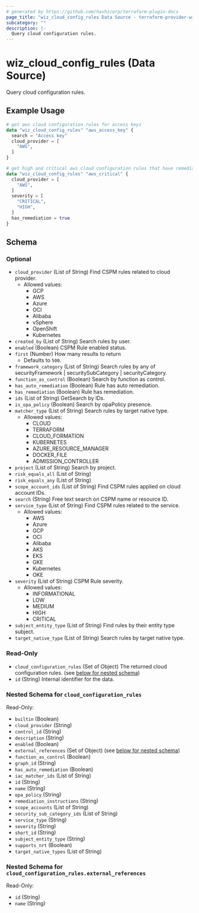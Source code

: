 ```yaml
---
# generated by https://github.com/hashicorp/terraform-plugin-docs
page_title: "wiz_cloud_config_rules Data Source - terraform-provider-wiz"
subcategory: ""
description: |-
  Query cloud configuration rules.
---
```


# wiz_cloud_config_rules (Data Source)

Query cloud configuration rules.

## Example Usage

```terraform
# get aws cloud configuration rules for access keys
data "wiz_cloud_config_rules" "aws_access_key" {
  search = "Access key"
  cloud_provider = [
    "AWS",
  ]
}

# get high and critical aws cloud configuration rules that have remediation
data "wiz_cloud_config_rules" "aws_critical" {
  cloud_provider = [
    "AWS",
  ]
  severity = [
    "CRITICAL",
    "HIGH",
  ]
  has_remediation = true
}
```

<!-- schema generated by tfplugindocs -->
## Schema

### Optional

- `cloud_provider` (List of String) Find CSPM rules related to cloud provider.
    - Allowed values: 
        - GCP
        - AWS
        - Azure
        - OCI
        - Alibaba
        - vSphere
        - OpenShift
        - Kubernetes
- `created_by` (List of String) Search rules by user.
- `enabled` (Boolean) CSPM Rule enabled status.
- `first` (Number) How many results to return
    - Defaults to `500`.
- `framework_category` (List of String) Search rules by any of securityFramework | securitySubCategory | securityCategory.
- `function_as_control` (Boolean) Search by function as control.
- `has_auto_remediation` (Boolean) Rule has auto remediation.
- `has_remediation` (Boolean) Rule has remediation.
- `ids` (List of String) GetSearch by IDs.
- `is_opa_policy` (Boolean) Search by opaPolicy presence.
- `matcher_type` (List of String) Search rules by target native type.
    - Allowed values: 
        - CLOUD
        - TERRAFORM
        - CLOUD_FORMATION
        - KUBERNETES
        - AZURE_RESOURCE_MANAGER
        - DOCKER_FILE
        - ADMISSION_CONTROLLER
- `project` (List of String) Search by project.
- `risk_equals_all` (List of String)
- `risk_equals_any` (List of String)
- `scope_account_ids` (List of String) Find CSPM rules applied on cloud account IDs.
- `search` (String) Free text search on CSPM name or resource ID.
- `service_type` (List of String) Find CSPM rules related to the service.
    - Allowed values: 
        - AWS
        - Azure
        - GCP
        - OCI
        - Alibaba
        - AKS
        - EKS
        - GKE
        - Kubernetes
        - OKE
- `severity` (List of String) CSPM Rule severity.
    - Allowed values: 
        - INFORMATIONAL
        - LOW
        - MEDIUM
        - HIGH
        - CRITICAL
- `subject_entity_type` (List of String) Find rules by their entity type subject.
- `target_native_type` (List of String) Search rules by target native type.

### Read-Only

- `cloud_configuration_rules` (Set of Object) The returned cloud configuration rules. (see [below for nested schema](#nestedatt--cloud_configuration_rules))
- `id` (String) Internal identifier for the data.

<a id="nestedatt--cloud_configuration_rules"></a>
### Nested Schema for `cloud_configuration_rules`

Read-Only:

- `builtin` (Boolean)
- `cloud_provider` (String)
- `control_id` (String)
- `description` (String)
- `enabled` (Boolean)
- `external_references` (Set of Object) (see [below for nested schema](#nestedobjatt--cloud_configuration_rules--external_references))
- `function_as_control` (Boolean)
- `graph_id` (String)
- `has_auto_remediation` (Boolean)
- `iac_matcher_ids` (List of String)
- `id` (String)
- `name` (String)
- `opa_policy` (String)
- `remediation_instructions` (String)
- `scope_accounts` (List of String)
- `security_sub_category_ids` (List of String)
- `service_type` (String)
- `severity` (String)
- `short_id` (String)
- `subject_entity_type` (String)
- `supports_nrt` (Boolean)
- `target_native_types` (List of String)

<a id="nestedobjatt--cloud_configuration_rules--external_references"></a>
### Nested Schema for `cloud_configuration_rules.external_references`

Read-Only:

- `id` (String)
- `name` (String)
